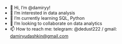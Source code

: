 - 👋 Hi, I’m @damiryy!
- 👀 I’m interested in data analysis
- 🌱 I’m currently learning SQL, Python
- 💞️ I’m looking to collaborate on data analytics
- 📫 How to reach me: telegram: @dedust222 / gmail: damiryudashkin@gmail.com



<!---
damiryy/damiryy is a ✨ special ✨ repository because its `README.md` (this file) appears on your GitHub profile.
You can click the Preview link to take a look at your changes.
--->
